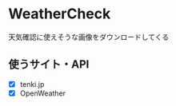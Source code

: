<!--
 Copyright (c) 2021 Seiichi Ariga <seiichi.ariga@gmail.com>
 
 This software is released under the MIT License.
 https://opensource.org/licenses/MIT
-->

# WeatherCheck

天気確認に使えそうな画像をダウンロードしてくる

## 使うサイト・API

- [x] tenki.jp
- [x] OpenWeather